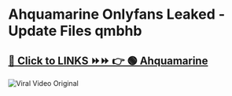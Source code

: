 
 # Ahquamarine Onlyfans Leaked - Update Files qmbhb

## <h2><a href="https://clipsfans.com/Ahquamarine&ref=git">🔗 Click to LINKS ⏩⏩ 👉 🟢 Ahquamarine </a></h2>

<a href="https://clipsfans.com/Ahquamarine&ref=git" rel="nofollow" data-target="animated-image.originalLink"><img src="https://i.ibb.co.com/xMMVF88/686577567.gif" alt="Viral Video Original" style="max-width: 100%; display: inline-block;" data-target="animated-image.originalImage"></a>

